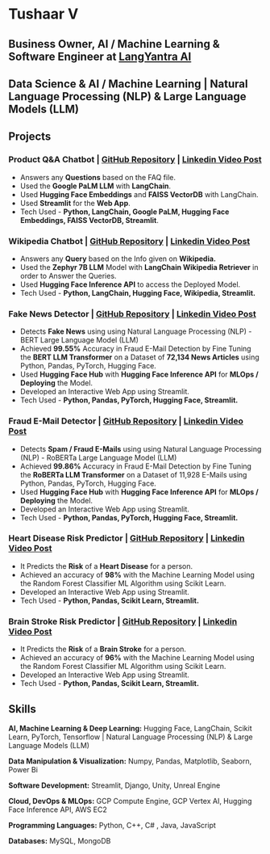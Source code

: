# Tushaar V
## Business Owner, AI / Machine Learning & Software Engineer at [LangYantra AI](https://langyantra.com)
## Data Science & AI / Machine Learning | Natural Language Processing (NLP) & Large Language Models (LLM)

## Projects
### Product Q&A Chatbot | [GitHub Repository](https://github.com/Tush9905/Product_QnA_Chatbot) | [Linkedin Video Post](https://www.linkedin.com/feed/update/urn:li:activity:7142153876878635008/)
* Answers any **Questions** based on the FAQ file.
* Used the **Google PaLM LLM** with **LangChain**.
* Used **Hugging Face Embeddings** and **FAISS VectorDB** with LangChain.
* Used **Streamlit** for the **Web App**.
* Tech Used - **Python, LangChain, Google PaLM, Hugging Face Embeddings, FAISS VectorDB, Streamlit**.

### Wikipedia Chatbot | [GitHub Repository](https://github.com/Tush9905/Wikipedia_Chatbot) | [Linkedin Video Post](https://www.linkedin.com/feed/update/urn:li:activity:7141393615297069056/)
* Answers any **Query** based on the Info given on **Wikipedia.**
* Used the **Zephyr 7B LLM** Model with **LangChain Wikipedia Retriever** in order to Answer the Queries.
* Used **Hugging Face Inference API** to access the Deployed Model.
* Tech Used - **Python, LangChain, Hugging Face, Wikipedia, Streamlit.**

### Fake News Detector | [GitHub Repository](https://github.com/Tush9905/Fake_News_Detector) | [Linkedin Video Post](https://www.linkedin.com/feed/update/urn:li:activity:7133379793978327040/)
* Detects **Fake News** using using Natural Language Processing (NLP) - BERT Large Language Model (LLM)
* Achieved **99.55%** Accuracy in Fraud E-Mail Detection by Fine Tuning the **BERT LLM Transformer** on a Dataset of **72,134 News Articles** using Python, Pandas, PyTorch, Hugging Face.
* Used **Hugging Face Hub** with **Hugging Face Inference API** for **MLOps / Deploying** the Model.
* Developed an Interactive Web App using Streamlit.
* Tech Used - **Python, Pandas, PyTorch, Hugging Face, Streamlit.**

### Fraud E-Mail Detector | [GitHub Repository](https://github.com/Tush9905/Fraud_EMail_Detector) | [Linkedin Video Post](https://www.linkedin.com/feed/update/urn:li:activity:7130884773358534657/)
* Detects **Spam / Fraud E-Mails** using using Natural Language Processing (NLP) - RoBERTa Large Language Model (LLM)
* Achieved **99.86%** Accuracy in Fraud E-Mail Detection by Fine Tuning the **RoBERTa LLM Transformer** on a Dataset of 11,928 E-Mails using Python, Pandas, PyTorch, Hugging Face.
* Used **Hugging Face Hub** with **Hugging Face Inference API** for **MLOps / Deploying** the Model.
* Developed an Interactive Web App using Streamlit.
* Tech Used - **Python, Pandas, PyTorch, Hugging Face, Streamlit.**

### Heart Disease Risk Predictor | [GitHub Repository](https://github.com/Tush9905/Heart_Disease_Risk_Predictor) | [Linkedin Video Post](https://www.linkedin.com/feed/update/urn:li:activity:7103665232367022080/)
* It Predicts the **Risk** of a **Heart Disease** for a person.
* Achieved an accuracy of **98%** with the Machine Learning Model using the Random Forest Classifier ML Algorithm using Scikit Learn.
* Developed an Interactive Web App using Streamlit.
* Tech Used - **Python, Pandas, Scikit Learn, Streamlit.**

### Brain Stroke Risk Predictor | [GitHub Repository](https://github.com/Tush9905/Brain_Stroke_Risk_Predictor) | [Linkedin Video Post](https://www.linkedin.com/feed/update/urn:li:activity:7103772124263174145/)
* It Predicts the **Risk** of a **Brain Stroke** for a person.
* Achieved an accuracy of **96%** with the Machine Learning Model using the Random Forest Classifier ML Algorithm using Scikit Learn.
* Developed an Interactive Web App using Streamlit.
* Tech Used - **Python, Pandas, Scikit Learn, Streamlit.**

## Skills

**AI, Machine Learning & Deep Learning:**
Hugging Face, LangChain, Scikit Learn, PyTorch, Tensorflow | Natural Language Processing (NLP) & Large Language Models (LLM)

**Data Manipulation & Visualization:**
Numpy, Pandas, Matplotlib, Seaborn, Power Bi

**Software Development:**
Streamlit, Django, Unity, Unreal Engine

**Cloud, DevOps & MLOps:**
GCP Compute Engine, GCP Vertex AI, Hugging Face Inference API, AWS EC2

**Programming Languages:**
Python, C++, C# , Java, JavaScript

**Databases:**
MySQL, MongoDB

<!--
**Tush9905/Tush9905** is a ✨ _special_ ✨ repository because its `README.md` (this file) appears on your GitHub profile.

Here are some ideas to get you started:

- 🔭 I’m currently working on ...
- 🌱 I’m currently learning ...
- 👯 I’m looking to collaborate on ...
- 🤔 I’m looking for help with ...
- 💬 Ask me about ...
- 📫 How to reach me: ...
- 😄 Pronouns: ...
- ⚡ Fun fact: ...
-->
